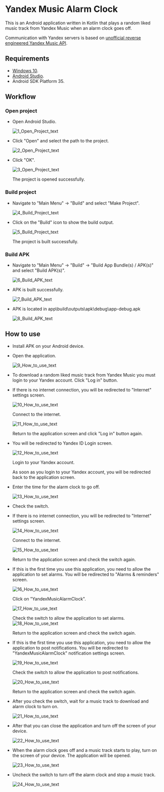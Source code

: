 # Yandex Music Alarm Clock

This is an Android application written in Kotlin
that plays a random liked music track from Yandex Music
when an alarm clock goes off.

Communication with Yandex servers is based on
[unofficial reverse engineered Yandex Music API][Yandex_Music_API_link].

## Requirements

* [Windows 10][Windows_10_link].
* [Android Studio][Android_Studio_link].
* Android SDK Platform 35.

## Workflow

### Open project

* Open Android Studio.

    ![1_Open_Project_text][1_Open_Project_link]

* Click "Open" and select the path to the project.

    ![2_Open_Project_text][2_Open_Project_link]

* Click "OK".

    ![3_Open_Project_text][3_Open_Project_link]

    The project is opened successfully.

### Build project

* Navigate to "Main Menu" -> "Build" and select "Make Project".

    ![4_Build_Project_text][4_Build_Project_link]

* Click on the "Build" icon to show the build output.

    ![5_Build_Project_text][5_Build_Project_link]

    The project is built successfully.

### Build APK

* Navigate to "Main Menu" -> "Build" -> "Build App Bundle(s) / APK(s)"
and select "Build APK(s)".

    ![6_Build_APK_text][6_Build_APK_link]

* APK is built successfully.

    ![7_Build_APK_text][7_Build_APK_link]

* APK is located in app\build\outputs\apk\debug\app-debug.apk

    ![8_Build_APK_text][8_Build_APK_link]

## How to use

* Install APK on your Android device.

* Open the application.

    ![9_How_to_use_text][9_How_to_use_link]

* To download a random liked music track from Yandex Music
you must login to your Yandex account. Click "Log in" button.

* If there is no internet connection, you will be redirected
to "Internet" settings screen.

    ![10_How_to_use_text][10_How_to_use_link]

    Connect to the internet.

    ![11_How_to_use_text][11_How_to_use_link]

    Return to the application screen and click "Log in" button again.

* You will be redirected to Yandex ID Login screen.

    ![12_How_to_use_text][12_How_to_use_link]

    Login to your Yandex account.
    
    As soon as you login to your Yandex account,
    you will be redirected back to the application screen.

* Enter the time for the alarm clock to go off.

    ![13_How_to_use_text][13_How_to_use_link]

* Check the switch.

* If there is no internet connection, you will be redirected
to "Internet" settings screen.

    ![14_How_to_use_text][14_How_to_use_link]

    Connect to the internet.

    ![15_How_to_use_text][15_How_to_use_link]

    Return to the application screen and check the switch again.

* If this is the first time you use this application,
you need to allow the application to set alarms.
You will be redirected to "Alarms & reminders" screen.

    ![16_How_to_use_text][16_How_to_use_link]

    Click on "YandexMusicAlarmClock".

    ![17_How_to_use_text][17_How_to_use_link]

    Check the switch to allow the application to set alarms.
    ![18_How_to_use_text][18_How_to_use_link]

    Return to the application screen and check the switch again.

* If this is the first time you use this application,
you need to allow the application to post notifications.
You will be redirected to "YandexMusicAlarmClock" notification settings screen.

    ![19_How_to_use_text][19_How_to_use_link]

    Check the switch to allow the application to post notifications.

    ![20_How_to_use_text][20_How_to_use_link]

    Return to the application screen and check the switch again.


* After you check the switch, wait for a music track to download
and alarm clock to turn on.

    ![21_How_to_use_text][21_How_to_use_link]
    
* After that you can close the application and turn off the screen
of your device.
    
    ![22_How_to_use_text][22_How_to_use_link]

* When the alarm clock goes off and a music track starts to play,
turn on the screen of your device. The application will be opened.
    
    ![23_How_to_use_text][23_How_to_use_link]

* Uncheck the switch to turn off the alarm clock and stop a music track.
    
    ![24_How_to_use_text][24_How_to_use_link]




[Yandex_Music_API_link]: https://github.com/MarshalX/yandex-music-api

[Windows_10_link]: https://www.microsoft.com/software-download/windows10
[Android_Studio_link]: https://developer.android.com/studio

[1_Open_Project_link]: images/1_Open_Project.png
[2_Open_Project_link]: images/2_Open_Project.png
[3_Open_Project_link]: images/3_Open_Project.png
[4_Build_Project_link]: images/4_Build_Project.png
[5_Build_Project_link]: images/5_Build_Project.png
[6_Build_APK_link]: images/6_Build_APK.png
[7_Build_APK_link]: images/7_Build_APK.png
[8_Build_APK_link]: images/8_Build_APK.png
[9_How_to_use_link]: images/9_How_to_use.png
[10_How_to_use_link]: images/10_How_to_use.png
[11_How_to_use_link]: images/11_How_to_use.png
[12_How_to_use_link]: images/12_How_to_use.png
[13_How_to_use_link]: images/13_How_to_use.png
[14_How_to_use_link]: images/14_How_to_use.png
[15_How_to_use_link]: images/15_How_to_use.png
[16_How_to_use_link]: images/16_How_to_use.png
[17_How_to_use_link]: images/17_How_to_use.png
[18_How_to_use_link]: images/18_How_to_use.png
[19_How_to_use_link]: images/19_How_to_use.png
[20_How_to_use_link]: images/20_How_to_use.png
[21_How_to_use_link]: images/21_How_to_use.png
[22_How_to_use_link]: images/22_How_to_use.png
[23_How_to_use_link]: images/23_How_to_use.png
[24_How_to_use_link]: images/24_How_to_use.png